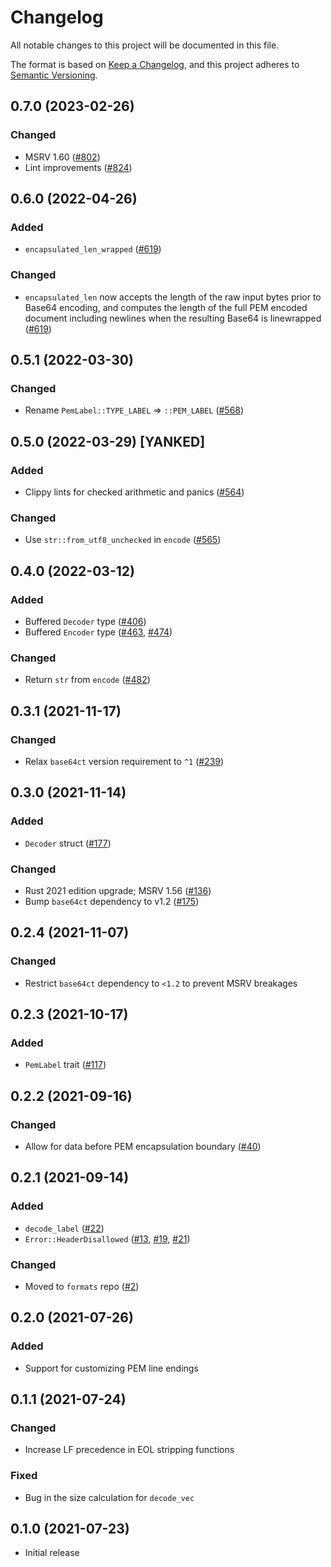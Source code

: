 # Changelog

All notable changes to this project will be documented in this file.

The format is based on [Keep a Changelog](https://keepachangelog.com/en/1.0.0/),
and this project adheres to [Semantic Versioning](https://semver.org/spec/v2.0.0.html).

## 0.7.0 (2023-02-26)

### Changed

- MSRV 1.60 ([#802])
- Lint improvements ([#824])

[#802]: https://github.com/RustCrypto/formats/pull/802
[#824]: https://github.com/RustCrypto/formats/pull/824

## 0.6.0 (2022-04-26)

### Added

- `encapsulated_len_wrapped` ([#619])

### Changed

- `encapsulated_len` now accepts the length of the raw input bytes prior to
  Base64 encoding, and computes the length of the full PEM encoded document
  including newlines when the resulting Base64 is linewrapped ([#619])

[#619]: https://github.com/RustCrypto/formats/pull/619

## 0.5.1 (2022-03-30)

### Changed

- Rename `PemLabel::TYPE_LABEL` => `::PEM_LABEL` ([#568])

[#568]: https://github.com/RustCrypto/formats/pull/568

## 0.5.0 (2022-03-29) [YANKED]

### Added

- Clippy lints for checked arithmetic and panics ([#564])

### Changed

- Use `str::from_utf8_unchecked` in `encode` ([#565])

[#564]: https://github.com/RustCrypto/formats/pull/564
[#565]: https://github.com/RustCrypto/formats/pull/565

## 0.4.0 (2022-03-12)

### Added

- Buffered `Decoder` type ([#406])
- Buffered `Encoder` type ([#463], [#474])

### Changed

- Return `str` from `encode` ([#482])

[#406]: https://github.com/RustCrypto/formats/pull/406
[#463]: https://github.com/RustCrypto/formats/pull/463
[#474]: https://github.com/RustCrypto/formats/pull/474
[#482]: https://github.com/RustCrypto/formats/pull/482

## 0.3.1 (2021-11-17)

### Changed

- Relax `base64ct` version requirement to `^1` ([#239])

[#239]: https://github.com/RustCrypto/formats/pull/239

## 0.3.0 (2021-11-14)

### Added

- `Decoder` struct ([#177])

### Changed

- Rust 2021 edition upgrade; MSRV 1.56 ([#136])
- Bump `base64ct` dependency to v1.2 ([#175])

[#136]: https://github.com/RustCrypto/formats/pull/136
[#175]: https://github.com/RustCrypto/formats/pull/175
[#177]: https://github.com/RustCrypto/formats/pull/177

## 0.2.4 (2021-11-07)

### Changed

- Restrict `base64ct` dependency to `<1.2` to prevent MSRV breakages

## 0.2.3 (2021-10-17)

### Added

- `PemLabel` trait ([#117])

[#117]: https://github.com/RustCrypto/formats/pull/117

## 0.2.2 (2021-09-16)

### Changed

- Allow for data before PEM encapsulation boundary ([#40])

[#40]: https://github.com/RustCrypto/formats/pull/40

## 0.2.1 (2021-09-14)

### Added

- `decode_label` ([#22])
- `Error::HeaderDisallowed` ([#13], [#19], [#21])

### Changed

- Moved to `formats` repo ([#2])

[#2]: https://github.com/RustCrypto/formats/pull/2
[#13]: https://github.com/RustCrypto/formats/pull/13
[#19]: https://github.com/RustCrypto/formats/pull/19
[#21]: https://github.com/RustCrypto/formats/pull/21
[#22]: https://github.com/RustCrypto/formats/pull/22

## 0.2.0 (2021-07-26)

### Added

- Support for customizing PEM line endings

## 0.1.1 (2021-07-24)

### Changed

- Increase LF precedence in EOL stripping functions

### Fixed

- Bug in the size calculation for `decode_vec`

## 0.1.0 (2021-07-23)

- Initial release
